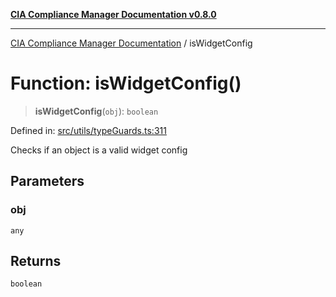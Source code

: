 [**CIA Compliance Manager Documentation v0.8.0**](../README.md)

***

[CIA Compliance Manager Documentation](../globals.md) / isWidgetConfig

# Function: isWidgetConfig()

> **isWidgetConfig**(`obj`): `boolean`

Defined in: [src/utils/typeGuards.ts:311](https://github.com/Hack23/cia-compliance-manager/blob/791b5a1b6e700c8b8480de209374e4cb1086330d/src/utils/typeGuards.ts#L311)

Checks if an object is a valid widget config

## Parameters

### obj

`any`

## Returns

`boolean`
